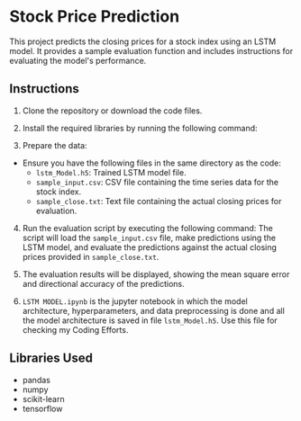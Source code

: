 # Stock Price Prediction

This project predicts the closing prices for a stock index using an LSTM model. It provides a sample evaluation function and includes instructions for evaluating the model's performance.

## Instructions

1. Clone the repository or download the code files.

2. Install the required libraries by running the following command:

3. Prepare the data:
- Ensure you have the following files in the same directory as the code:
  - `lstm_Model.h5`: Trained LSTM model file.
  - `sample_input.csv`: CSV file containing the time series data for the stock index.
  - `sample_close.txt`: Text file containing the actual closing prices for evaluation.

4. Run the evaluation script by executing the following command:
The script will load the `sample_input.csv` file, make predictions using the LSTM model, and evaluate the predictions against the actual closing prices provided in `sample_close.txt`.

5. The evaluation results will be displayed, showing the mean square error and directional accuracy of the predictions.

6. `LSTM MODEL.ipynb` is the jupyter notebook in which the model architecture, hyperparameters, and data preprocessing is done and all the model architecture is saved in file `lstm_Model.h5`. Use this file for checking my Coding Efforts.

## Libraries Used

- pandas
- numpy
- scikit-learn
- tensorflow
